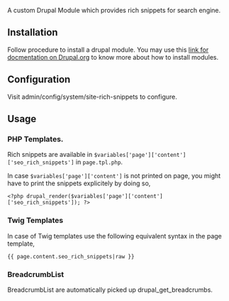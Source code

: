 A custom Drupal Module which provides rich snippets for search engine.

## Installation

Follow procedure to install a drupal module.
You may use this [link for docmentation on Drupal.org](https://www.drupal.org/docs/7/extend/installing-modules) to know more about how to install modules.

## Configuration

Visit admin/config/system/site-rich-snippets to configure.

## Usage

### PHP Templates.
Rich snippets are available in `$variables['page']['content']['seo_rich_snippets']` in `page.tpl.php`.


In case `$variables['page']['content']` is not printed on page, you might have to print the snippets explicitely by doing so,

`<?php drupal_render($variables['page']['content']['seo_rich_snippets']); ?>`

### Twig Templates
In case of Twig templates use the following equivalent syntax in the page template,

`{{ page.content.seo_rich_snippets|raw }}`

### BreadcrumbList

BreadcrumbList are automatically picked up drupal_get_breadcrumbs.
